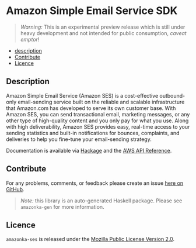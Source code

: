 # Amazon Simple Email Service SDK

> _Warning:_ This is an experimental preview release which is still under heavy development and not intended for public consumption, _caveat emptor_!

* [description](#description)
* [Contribute](#contribute)
* [Licence](#licence)

## Description

Amazon Simple Email Service (Amazon SES) is a cost-effective outbound-only
email-sending service built on the reliable and scalable infrastructure that
Amazon.com has developed to serve its own customer base. With Amazon SES, you
can send transactional email, marketing messages, or any other type of
high-quality content and you only pay for what you use. Along with high
deliverability, Amazon SES provides easy, real-time access to your sending
statistics and built-in notifications for bounces, complaints, and deliveries
to help you fine-tune your email-sending strategy.

Documentation is available via [Hackage](http://hackage.haskell.org/package/amazonka-ses)
and the [AWS API Reference](http://docs.aws.amazon.com/ses/latest/APIReference/Welcome.html).


## Contribute

For any problems, comments, or feedback please create an issue [here on GitHub](https://github.com/brendanhay/amazonka/issues).

> _Note:_ this library is an auto-generated Haskell package. Please see `amazonka-gen` for more information.


## Licence

`amazonka-ses` is released under the [Mozilla Public License Version 2.0](http://www.mozilla.org/MPL/).
